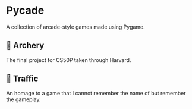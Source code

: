 # Pycade
A collection of arcade-style games made using Pygame.

## 🏹 Archery
The final project for CS50P taken through Harvard.

## 🚦 Traffic
An homage to a game that I cannot remember the name of but remember the gameplay.
